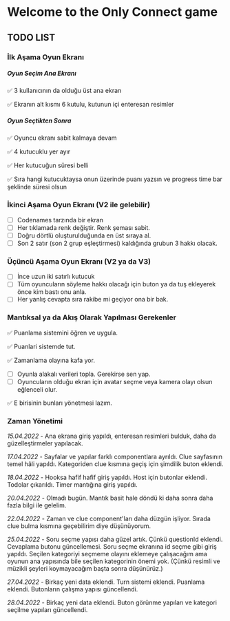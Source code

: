 # Welcome to the Only Connect game
## TODO LIST
### İlk Aşama Oyun Ekranı
##### Oyun Seçim Ana Ekranı
:white_check_mark: 3 kullanıcının da olduğu üst ana ekran

:white_check_mark: Ekranın alt kısmı 6 kutulu, kutunun içi enteresan resimler
##### Oyun Seçtikten Sonra
:white_check_mark: Oyuncu ekranı sabit kalmaya devam

:white_check_mark: 4 kutucuklu yer ayır

:white_check_mark: Her kutucuğun süresi belli

:white_check_mark: Sıra hangi kutucuktaysa onun üzerinde puanı yazsın ve progress time bar şeklinde süresi olsun
### İkinci Aşama Oyun Ekranı (V2 ile gelebilir)
- [ ] Codenames tarzında bir ekran
- [ ] Her tıklamada renk değiştir. Renk şeması sabit.
- [ ] Doğru dörtlü oluşturulduğunda en üst sıraya al.
- [ ] Son 2 satır (son 2 grup eşleştirmesi) kaldığında grubun 3 hakkı olacak.
### Üçüncü Aşama Oyun Ekranı (V2 ya da V3)
- [ ] İnce uzun iki satırlı kutucuk
- [ ] Tüm oyuncuların söyleme hakkı olacağı için buton ya da tuş ekleyerek önce kim bastı onu anla.
- [ ] Her yanlış cevapta sıra rakibe mi geçiyor ona bir bak.
### Mantıksal ya da Akış Olarak Yapılması Gerekenler
:white_check_mark: Puanlama sistemini öğren ve uygula.

:white_check_mark: Puanlari sistemde tut.

:white_check_mark: Zamanlama olayına kafa yor.

- [ ] Oyunla alakalı verileri topla. Gerekirse sen yap.
- [ ] Oyuncuların olduğu ekran için avatar seçme veya kamera olayı olsun eğlenceli olur.

:white_check_mark: E birisinin bunları yönetmesi lazım.

### Zaman Yönetimi

_15.04.2022_ - Ana ekrana giriş yapıldı, enteresan resimleri bulduk, daha da güzelleştirmeler yapılacak. 

_17.04.2022_ - Sayfalar ve yapılar farklı componentlara ayrıldı. Clue sayfasının temel hâli yapıldı. Kategoriden clue kısmına geçiş için şimdilik buton eklendi.

_18.04.2022_ - Hooksa hafif hafif giriş yapıldı. Host için butonlar eklendi. Todolar çıkarıldı. Timer mantığına giriş yapıldı.

_20.04.2022_ - Olmadı bugün. Mantık basit hale döndü ki daha sonra daha fazla bilgi ile gelelim.

_22.04.2022_ - Zaman ve clue component'ları daha düzgün işliyor. Sırada clue bulma kısmına geçebilirim diye düşünüyorum.

_25.04.2022_ - Soru seçme yapısı daha güzel artık. Çünkü questionId eklendi. Cevaplama butonu güncellemesi. Soru seçme ekranına id seçme gibi giriş yapıldı. Seçilen kategoriyi seçmeme olayını eklemeye çalışacağım ama oyunun ana yapısında bile seçilen kategorinin önemi yok. (Çünkü resimli ve müzikli şeyleri koymayacağım başta sonra düşünürüz.)

_27.04.2022_ - Birkaç yeni data eklendi. Turn sistemi eklendi. Puanlama eklendi. Butonların çalışma yapısı güncellendi.

_28.04.2022_ - Birkaç yeni data eklendi. Buton görünme yapıları ve kategori seçilme yapıları güncellendi.